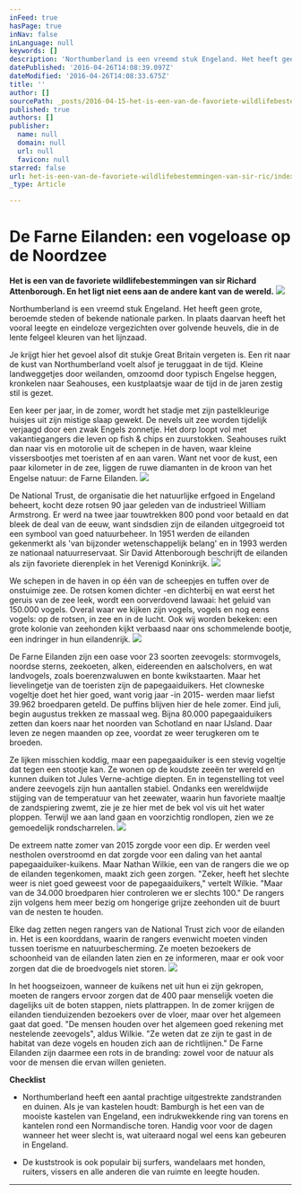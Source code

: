 ```yaml
---
inFeed: true
hasPage: true
inNav: false
inLanguage: null
keywords: []
description: 'Northumberland is een vreemd stuk Engeland. Het heeft geen grote, beroemde steden of bekende nationale parken. In plaats daarvan heeft het vooral leegte en eindeloze vergezichten over golvende heuvels, die in de lente felgeel kleuren van het lijnzaad. '
datePublished: '2016-04-26T14:08:39.097Z'
dateModified: '2016-04-26T14:08:33.675Z'
title: ''
author: []
sourcePath: _posts/2016-04-15-het-is-een-van-de-favoriete-wildlifebestemmingen-van-sir-ric.md
published: true
authors: []
publisher:
  name: null
  domain: null
  url: null
  favicon: null
starred: false
url: het-is-een-van-de-favoriete-wildlifebestemmingen-van-sir-ric/index.html
_type: Article

---
```

# De Farne Eilanden: een vogeloase op de Noordzee

**Het is een van de favoriete wildlifebestemmingen van sir Richard Attenborough. En het ligt niet eens aan de andere kant van de wereld.**
![](https://the-grid-user-content.s3-us-west-2.amazonaws.com/671c968b-7c94-47e3-a9bf-046a3563af7f.jpg)

Northumberland is een vreemd stuk Engeland. Het heeft geen grote, beroemde steden of bekende nationale parken. In plaats daarvan heeft het vooral leegte en eindeloze vergezichten over golvende heuvels, die in de lente felgeel kleuren van het lijnzaad. 

Je krijgt hier het gevoel alsof dit stukje Great Britain vergeten is. Een rit naar de kust van Northumberland voelt alsof je teruggaat in de tijd. Kleine landweggetjes door weilanden, omzoomd door typisch Engelse heggen, kronkelen naar Seahouses, een kustplaatsje waar de tijd in de jaren zestig stil is gezet. 

Een keer per jaar, in de zomer, wordt het stadje met zijn pastelkleurige huisjes uit zijn mistige slaap gewekt. De nevels uit zee worden tijdelijk verjaagd door een zwak Engels zonnetje. Het dorp loopt vol met vakantiegangers die leven op fish & chips en zuurstokken. Seahouses ruikt dan naar vis en motorolie uit de schepen in de haven, waar kleine vissersbootjes met toeristen af en aan varen. Want net voor de kust, een paar kilometer in de zee, liggen de ruwe diamanten in de kroon van het Engelse natuur: de Farne Eilanden. ![](https://the-grid-user-content.s3-us-west-2.amazonaws.com/e534f4f0-c12a-4ed9-b1b0-76f7b2cd9887.jpg)

De National Trust, de organisatie die het natuurlijke erfgoed in Engeland beheert, kocht deze rotsen 90 jaar geleden van de industrieel William Armstrong. Er werd na twee jaar touwtrekken 800 pond voor betaald en dat bleek de deal van de eeuw, want sindsdien zijn de eilanden uitgegroeid tot een symbool van goed natuurbeheer. In 1951 werden de eilanden gekenmerkt als 'van bijzonder wetenschappelijk belang' en in 1993 werden ze nationaal natuurreservaat. Sir David Attenborough beschrijft de eilanden als zijn favoriete dierenplek in het Verenigd Koninkrijk. ![](https://the-grid-user-content.s3-us-west-2.amazonaws.com/b0b2a4b5-326b-4f91-a26f-40fcd3f9f011.jpg)

We schepen in de haven in op één van de scheepjes en tuffen over de onstuimige zee. De rotsen komen dichter -en dichterbij en wat eerst het geruis van de zee leek, wordt een oorverdovend lawaai: het geluid van 150.000 vogels. Overal waar we kijken zijn vogels, vogels en nog eens vogels: op de rotsen, in zee en in de lucht. Ook wij worden bekeken: een grote kolonie van zeehonden kijkt verbaasd naar ons schommelende bootje, een indringer in hun eilandenrijk.
![](https://the-grid-user-content.s3-us-west-2.amazonaws.com/2ce8c521-5f4e-4893-a08e-7d9628c84af8.jpg)

De Farne Eilanden zijn een oase voor 23 soorten zeevogels: stormvogels, noordse sterns, zeekoeten, alken, eidereenden en aalscholvers, en wat landvogels, zoals boerenzwaluwen en bonte kwikstaarten. Maar het lievelingetje van de toeristen zijn de papegaaiduikers. Het clowneske vogeltje doet het hier goed, want vorig jaar -in 2015- werden maar liefst 39.962 broedparen geteld. De puffins blijven hier de hele zomer. Eind juli, begin augustus trekken ze massaal weg. Bijna 80.000 papegaaiduikers zetten dan koers naar het noorden van Schotland en naar IJsland. Daar leven ze negen maanden op zee, voordat ze weer terugkeren om te broeden.

Ze lijken misschien koddig, maar een papegaaiduiker is een stevig vogeltje dat tegen een stootje kan. Ze wonen op de koudste zeeën ter wereld en kunnen duiken tot Jules Verne-achtige diepten. En in tegenstelling tot veel andere zeevogels zijn hun aantallen stabiel. Ondanks een wereldwijde stijging van de temperatuur van het zeewater, waarin hun favoriete maaltje de zandspiering zwemt, zie je ze hier met de bek vol vis uit het water ploppen. Terwijl we aan land gaan en voorzichtig rondlopen, zien we ze gemoedelijk rondscharrelen.
![](https://the-grid-user-content.s3-us-west-2.amazonaws.com/e6c1dc96-e223-4f78-8ca4-c95305332d56.jpg)

De extreem natte zomer van 2015 zorgde voor een dip. Er werden veel nestholen overstroomd en dat zorgde voor een daling van het aantal papegaaiduiker-kuikens. Maar Nathan Wilkie, een van de rangers die we op de eilanden tegenkomen, maakt zich geen zorgen. "Zeker, heeft het slechte weer is niet goed geweest voor de papegaaiduikers," vertelt Wilkie. "Maar van de 34.000 broedparen hier controleren we er slechts 100." De rangers zijn volgens hem meer bezig om hongerige grijze zeehonden uit de buurt van de nesten te houden.

Elke dag zetten negen rangers van de National Trust zich voor de eilanden in. Het is een koorddans, waarin de rangers evenwicht moeten vinden tussen toerisme en natuurbescherming. Ze moeten bezoekers de schoonheid van de eilanden laten zien en ze informeren, maar er ook voor zorgen dat die de broedvogels niet storen. ![](https://the-grid-user-content.s3-us-west-2.amazonaws.com/057a3f4c-dd0c-49c7-a6fe-40bf520f1941.jpg)

In het hoogseizoen, wanneer de kuikens net uit hun ei zijn gekropen, moeten de rangers ervoor zorgen dat de 400 paar menselijk voeten die dagelijks uit de boten stappen, niets plattrappen. In de zomer krijgen de eilanden tienduizenden bezoekers over de vloer, maar over het algemeen gaat dat goed. "De mensen houden over het algemeen goed rekening met nestelende zeevogels", aldus Wilkie. "Ze weten dat ze zijn te gast in de habitat van deze vogels en houden zich aan de richtlijnen." De Farne Eilanden zijn daarmee een rots in de branding: zowel voor de natuur als voor de mensen die ervan willen genieten.

**Checklist**

* Northumberland heeft een aantal prachtige uitgestrekte zandstranden en duinen. Als je van kastelen houdt: Bamburgh is het een van de mooiste kastelen van Engeland, een indrukwekkende ring van torens en kantelen rond een Normandische toren. Handig voor voor de dagen wanneer het weer slecht is, wat uiteraard nogal wel eens kan gebeuren in Engeland.

* De kuststrook is ook populair bij surfers, wandelaars met honden, ruiters, vissers en alle anderen die van ruimte en leegte houden.

****